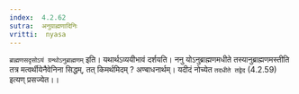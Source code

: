 ```yaml
---
index:  4.2.62
sutra:  अनुग्राह्मणादिनिः
vritti:  nyasa
---
```


`ब्राह्मणसदृसोऽयं ग्रन्थोऽनुब्राह्मणम्` इति। यथार्थऽव्ययीभावं दर्शयति। ननु योऽनुब्राह्मणमधीते तस्यानुब्राह्मणमस्तीति तत्र मत्वर्थीयेनैवेनिना सिद्धम्, तत् किमर्थमिदम् ? अण्बाधनार्थम्। यदीदं नोच्येत `तदधीते तद्वेद` (4.2.59) इत्यण् प्रसज्येत।।

